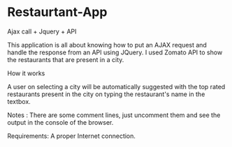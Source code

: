 # Restaurtant-App
Ajax call + Jquery + API

This application is all about knowing how to put an AJAX request and handle the response from an API using JQuery. I used Zomato API to show the restaurants that are present in a city.

How it works

A user on selecting a city will be automatically suggested with the top rated restaurants present in the city on typing the restaurant's name in the textbox.

Notes :
There are some comment lines, just uncomment them and see the output in the console of the browser.

Requirements:
A proper Internet connection.
